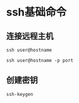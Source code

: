 # ssh基础命令

## 连接远程主机
```
ssh user@hostname 

ssh user@hostname -p port
```

## 创建密钥
```
ssh-keygen
```